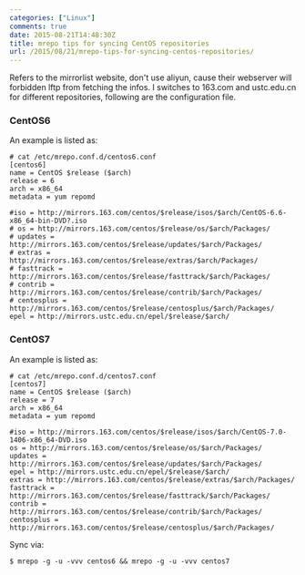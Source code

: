 ```yaml
---
categories: ["Linux"]
comments: true
date: 2015-08-21T14:48:30Z
title: mrepo tips for syncing CentOS repositories
url: /2015/08/21/mrepo-tips-for-syncing-centos-repositories/
---
```


Refers to the mirrorlist website, don't use aliyun, cause their webserver will
forbidden lftp from fetching the infos. I switches to 163.com and ustc.edu.cn for
different repositories, following are the configuration file.

### CentOS6
An example is listed as:    

```
# cat /etc/mrepo.conf.d/centos6.conf 
[centos6]
name = CentOS $release ($arch)
release = 6
arch = x86_64
metadata = yum repomd

#iso = http://mirrors.163.com/centos/$release/isos/$arch/CentOS-6.6-x86_64-bin-DVD?.iso
# os = http://mirrors.163.com/centos/$release/os/$arch/Packages/ 
# updates = http://mirrors.163.com/centos/$release/updates/$arch/Packages/
# extras = http://mirrors.163.com/centos/$release/extras/$arch/Packages/
# fasttrack = http://mirrors.163.com/centos/$release/fasttrack/$arch/Packages/
# contrib = http://mirrors.163.com/centos/$release/contrib/$arch/Packages/
# centosplus = http://mirrors.163.com/centos/$release/centosplus/$arch/Packages/
epel = http://mirrors.ustc.edu.cn/epel/$release/$arch/

```

### CentOS7
An example is listed as:    

```
# cat /etc/mrepo.conf.d/centos7.conf 
[centos7]
name = CentOS $release ($arch)
release = 7
arch = x86_64
metadata = yum repomd

#iso = http://mirrors.163.com/centos/$release/isos/$arch/CentOS-7.0-1406-x86_64-DVD.iso
os = http://mirrors.163.com/centos/$release/os/$arch/Packages/ 
updates = http://mirrors.163.com/centos/$release/updates/$arch/Packages/
epel = http://mirrors.ustc.edu.cn/epel/$release/$arch/
extras = http://mirrors.163.com/centos/$release/extras/$arch/Packages/
fasttrack = http://mirrors.163.com/centos/$release/fasttrack/$arch/Packages/
contrib = http://mirrors.163.com/centos/$release/contrib/$arch/Packages/
centosplus = http://mirrors.163.com/centos/$release/centosplus/$arch/Packages/
```

Sync via:    

```
$ mrepo -g -u -vvv centos6 && mrepo -g -u -vvv centos7
```

